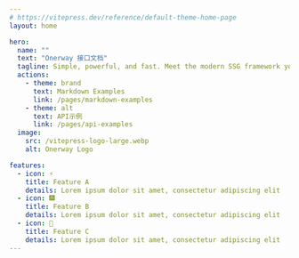```yaml
---
# https://vitepress.dev/reference/default-theme-home-page
layout: home

hero:
  name: ""
  text: "Onerway 接口文档"
  tagline: Simple, powerful, and fast. Meet the modern SSG framework you've always wanted.
  actions:
    - theme: brand
      text: Markdown Examples
      link: /pages/markdown-examples
    - theme: alt
      text: API示例
      link: /pages/api-examples
  image:
    src: /vitepress-logo-large.webp
    alt: Onerway Logo

features:
  - icon: ⚡️
    title: Feature A
    details: Lorem ipsum dolor sit amet, consectetur adipiscing elit
  - icon: 🎆
    title: Feature B
    details: Lorem ipsum dolor sit amet, consectetur adipiscing elit
  - icon: 🚀
    title: Feature C
    details: Lorem ipsum dolor sit amet, consectetur adipiscing elit
---
```

